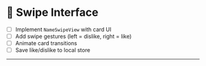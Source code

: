 # 🎴 Swipe Interface

- [ ] Implement `NameSwipeView` with card UI
- [ ] Add swipe gestures (left = dislike, right = like)
- [ ] Animate card transitions
- [ ] Save like/dislike to local store

---
